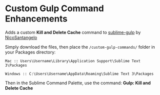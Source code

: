# Custom Gulp Command Enhancements

Adds a custom **Kill and Delete Cache** command to [sublime-gulp](https://github.com/NicoSantangelo/sublime-gulp) by [NicoSantangelo](https://github.com/NicoSantangelo/)

Simply download the files, then place the `/custom-gulp-commands/` folder in your Packages directory:

```
Mac :: Users\Username\Library\Application Support\Sublime Text 3\Packages

Windows :: C:\Users\Username\AppData\Roaming\Sublime Text 3\Packages
```

Then in the Sublime Command Palette, use the command: **Gulp: Kill and Delete Cache**
